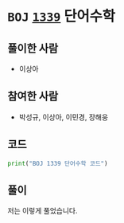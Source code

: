 # `BOJ` [`1339`](https://www.acmicpc.net/problem/1339) 단어수학

## 풀이한 사람

* 이상아



## 참여한 사람

* 박성규, 이상아, 이민경, 장해웅



## 코드

```python
print("BOJ 1339 단어수학 코드")
```



## 풀이

저는 이렇게 풀었습니다.